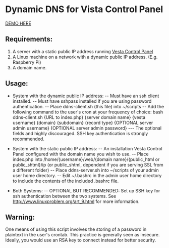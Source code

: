 Dynamic DNS for Vista Control Panel
========

[DEMO HERE](http://cristurm.github.io/nyan-cat/)

Requirements:
-------------

1. A server with a static public IP address running [Vesta Control Panel](http://vestacp.com)
2. A Linux machine on a network with a dynamic public IP address. (E.g. Raspberry Pi)
3. A domain name.

Usage:
------

- System with the dynamic public IP address:
-- Must have an ssh client installed.
-- Must have sshpass installed if you are using password authentication.
-- Place ddns-client.sh (this file) into ~/scripts
-- Add the following command to the user's cron at your frequency of choice: bash ddns-client.sh {URL to index.php} {server domain name} {vesta username} {domain} {subdomain} {record type} {OPTIONAL server admin username} {OPTIONAL server admin password}
--- The optional fields and highly discouraged. SSH key authentication is strongly recommended.

- System with the static public IP address:
-- An installation Vesta Control Panel configured with the domain name you wish to use.
-- Place index.php into /home/{username}/web/{domain name}/{public_html or public_shtml}/ip (or public_shtml, dependent if you are serving SSL from a different folder)
-- Place ddns-server.sh into ~/scripts of your admin user home directory.
-- Edit ~/.bashrc in the admin user home directory to include the contents of the included .bashrc file.

- Both Systems:
-- OPTIONAL BUT RECOMMENDED: Set up SSH key for ssh authentication between the two systems. See http://www.linuxproblem.org/art_9.html for more information.

Warning:
--------
One means of using this script involves the storing of a password in plaintext in the user's crontab. This practice is generally seen as insecure.
Ideally, you would use an RSA key to connect instead for better security.